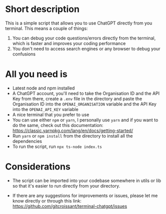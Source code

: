 # Short description

This is a simple script that allows you to use ChatGPT directly from you terminal.
This means a couple of things:

1. You can debug your code questions/errors directly from the terminal, which is faster and improves your coding performance
2. You don't need to access search engines or any browser to debug your confusions

# All you need is

- Latest node and npm installed
- A ChatGPT account, you'll need to take the Organisation ID and the API Key from there, create a `.env` file in the directory and paste the Organisation ID into the `OPENAI_ORGANISATION` variable and the API Key into the `OPENAI_API_KEY` variable
- A nice terminal that you prefer to use
- You can use either `npm` or `yarn`, I personally use `yarn` and if you want to do the same, check out this documentation: https://classic.yarnpkg.com/lang/en/docs/getting-started/
- Run `yarn` or `npm install` from the directory to install all the dependencies
- To run the script, run `npx ts-node index.ts`

# Considerations

- The script can be imported into your codebase somewhere in utils or lib so that it's easier to run directly from your directory.

- If there are any suggestions for improvements or issues, please let me know directly or through this link: https://github.com/gitcroissant/terminal-chatgpt/issues
